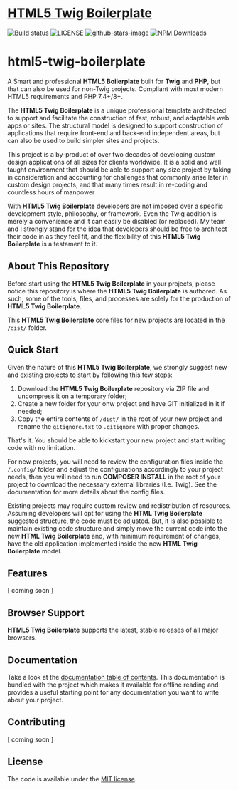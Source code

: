 # [HTML5 Twig Boilerplate](#)

[![Build status](https://github.com/h5bp/html5-boilerplate/workflows/Build%20status/badge.svg)](https://github.com/jcmarchi/html5-twig-boilerplate/actions?query=workflow%3A%22Build+status%22+branch%3Amain)
[![LICENSE](https://img.shields.io/badge/license-MIT-lightgrey.svg)](https://github.com/jcmarchi/html5-twig-boilerplate/blob/main/LICENSE)
[![github-stars-image](https://img.shields.io/github/stars/h5bp/html5-boilerplate.svg?label=github%20stars)](https://github.com/jcmarchi/html5-twig-boilerplate)
[![NPM Downloads](https://img.shields.io/npm/dt/html5-boilerplate.svg)](https://github.com/jcmarchi/html5-twig-boilerplate)

# html5-twig-boilerplate
A Smart and professional **HTML5 Boilerplate** built for **Twig** and **PHP**, but that can also be used for non-Twig projects. Compliant with most modern HTML5 requirements and PHP 7.4+/8+.

The **HTML5 Twig Boilerplate** is a unique professional template architected to support and facilitate the construction of fast, robust, and adaptable web apps or sites. The structural model is designed to support construction of applications that require front-end and back-end independent areas, but can also be used to build simpler sites and projects.

This project is a by-product of over two decades of developing custom design applications of all sizes for clients worldwide. It is a solid and well taught environment that should be able to support any size project by taking in consideration and accounting for challenges that commonly arise later in custom design projects, and that many times result in re-coding and countless hours of manpower

With **HTML5 Twig Boilerplate** developers are not imposed over a specific development style, philosophy, or framework. Even the Twig addition is merely a convenience and it can easily be disabled (or replaced). My team and I strongly stand for the idea that developers should be free to architect their code in as they feel fit, and the flexibility of this **HTML5 Twig Boilerplate** is a testament to it.

## About This Repository

Before start using the **HTML5 Twig Boilerplate** in your projects, please notice this repository is where the **HTML5 Twig Boilerplate** is authored. As such, some of the tools, files, and processes are solely for the production of **HTML5 Twig Boilerplate**.

This **HTML5 Twig Boilerplate** core files for new projects are located in the ` /dist/ ` folder.

## Quick Start

Given the nature of this **HTML5 Twig Boilerplate**, we strongly suggest new and existing projects to start by following this few steps:

1. Download the **HTML5 Twig Boilerplate** repository via ZIP file and uncompress it on a temporary folder;
2. Create a new folder for your onw project and have GIT initialized in it if needed;
3. Copy the entire contents of ` /dist/ ` in the root of your new project and rename the `gitignore.txt` to `.gitignore` with proper changes.

That's it. You should be able to kickstart your new project and start writing code with no limitation.

For new projects, you will need to review the configuration files inside the ` /.config/ ` folder and adjust the configurations accordingly to your project needs, then you will need to run **COMPOSER INSTALL** in the root of your project to download the necessary external libraries (I.e. Twig). See the documentation for more details about the config files.

Existing projects may require custom review and redistribution of resources. Assuming developers will opt for using the **HTML Twig Boilerplate** suggested structure, the code must be adjusted. But, it is also possible to maintain existing code structure and simply move the current code into the new **HTML Twig Boilerplate** and, with minimum requirement of changes, have the old application implemented inside the new **HTML Twig Boilerplate** model.

## Features
[ coming soon ]

## Browser Support

**HTML5 Twig Boilerplate** supports the latest, stable releases of all major browsers.

## Documentation

Take a look at the [documentation table of contents](docs/TOC.md). This documentation is bundled with the project which makes it available for offline reading and provides a useful starting point for any documentation you want to write about your project.

## Contributing
[ coming soon ]

## License

The code is available under the [MIT license](LICENSE).
